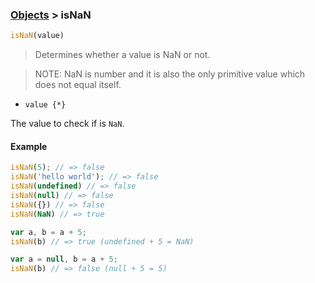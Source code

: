 ### [Objects](../) > isNaN

```js
isNaN(value)
```

> Determines whether a value is NaN or not. <br/>

> NOTE: NaN is number and it is also the only primitive value which does not equal itself.

- <code>value {\*}</code>

The value to check if is ```NaN```.

#### Example
```js
isNaN(5); // => false
isNaN('hello world'); // => false
isNaN(undefined) // => false
isNaN(null) // => false
isNaN({}) // => false
isNaN(NaN) // => true

var a, b = a + 5;
isNaN(b) // => true (undefined + 5 = NaN)

var a = null, b = a + 5;
isNaN(b) // => false (null + 5 = 5)
```
